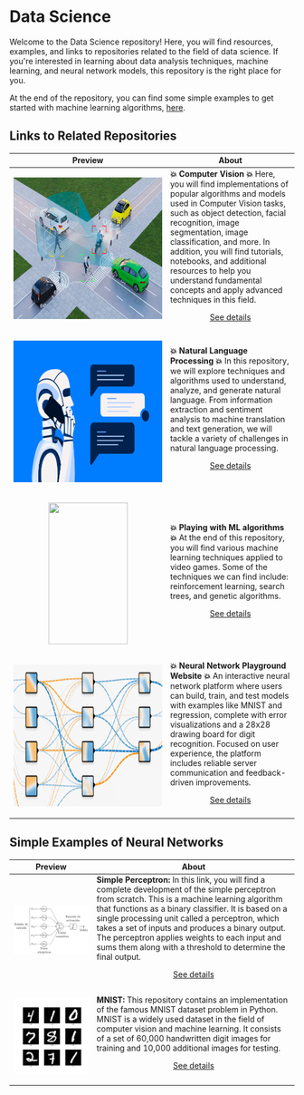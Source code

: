 # Data Science

Welcome to the Data Science repository! Here, you will find resources, examples, and links to repositories related to the field of data science. If you're interested in learning about data analysis techniques, machine learning, and neural network models, this repository is the right place for you.

At the end of the repository, you can find some simple examples to get started with machine learning algorithms, [here](#id1).

## Links to Related Repositories


| Preview | About |
|---------|-------|
| <p align="center">[<img width="3000" height="250" src="https://github.com/JavierAM01/Computer-Vision/blob/main/images/computervision.png">](https://github.com/JavierAM01/Computer-Vision)</p> | **:boom: Computer Vision :boom:** Here, you will find implementations of popular algorithms and models used in Computer Vision tasks, such as object detection, facial recognition, image segmentation, image classification, and more. In addition, you will find tutorials, notebooks, and additional resources to help you understand fundamental concepts and apply advanced techniques in this field. <p align="center"><a href="https://github.com/JavierAM01/Computer-Vision">See details</a></p> |
| <p align="center">[<img width="3000" height="250" src="https://github.com/JavierAM01/Natural-Language-Processing/blob/main/images/nlp.png">](https://github.com/JavierAM01/Natural-Language-Processing)</p> | **:boom: Natural Language Processing :boom:** In this repository, we will explore techniques and algorithms used to understand, analyze, and generate natural language. From information extraction and sentiment analysis to machine translation and text generation, we will tackle a variety of challenges in natural language processing. <p align="center"><a href="https://github.com/JavierAM01/Natural-Language-Processing">See details</a></p> |
| <p align="center">[<img src="https://github.com/JavierAM01/Machine-Learning-in-Games/blob/main/images/ai/flappybird.gif" height="250" width="140" />](https://github.com/JavierAM01/Machine-Learning-in-Games#id3)</p> | **:boom: Playing with ML algorithms :boom:** At the end of this repository, you will find various machine learning techniques applied to video games. Some of the techniques we can find include: reinforcement learning, search trees, and genetic algorithms. <p align="center"><a href="https://github.com/JavierAM01/Machine-Learning-in-Games#id3">See details</a></p> |
| <p align="center">[<img height="250" width="400" src="https://github.com/JavierAM01/NeuralNetwork_Playground/blob/main/image/playground.png">](https://github.com/JavierAM01/NeuralNetwork_Playground)</p> | **:boom: Neural Network Playground Website :boom:** An interactive neural network platform where users can build, train, and test models with examples like MNIST and regression, complete with error visualizations and a 28x28 drawing board for digit recognition. Focused on user experience, the platform includes reliable server communication and feedback-driven improvements. <p align="center"><a href="https://github.com/JavierAM01/NeuralNetwork_Playground">See details</a></p> |


## Simple Examples of Neural Networks <a name=id1></a>


| Preview | About |
|---------|-------|
| <p align="center">[<img src="https://github.com/JavierAM01/Perceptron-Simple/blob/main/images/perceptronsimple.png" style="height: 250; width: 250;" />](https://github.com/JavierAM01/Perceptron-Simple)</p> | **Simple Perceptron:** In this link, you will find a complete development of the simple perceptron from scratch. This is a machine learning algorithm that functions as a binary classifier. It is based on a single processing unit called a perceptron, which takes a set of inputs and produces a binary output. The perceptron applies weights to each input and sums them along with a threshold to determine the final output. <p align="center"><a href="https://github.com/JavierAM01/Perceptron-Simple">See details</a></p> |
| <p align="center">[<img src="https://github.com/JavierAM01/MNIST-NeuralNetworks/blob/main/images/numbers.png" style="height: 250; width: 250;" />](https://github.com/JavierAM01/MNIST-NeuralNetworks)</p> | **MNIST:** This repository contains an implementation of the famous MNIST dataset problem in Python. MNIST is a widely used dataset in the field of computer vision and machine learning. It consists of a set of 60,000 handwritten digit images for training and 10,000 additional images for testing. <p align="center"><a href="https://github.com/JavierAM01/MNIST-NeuralNetworks">See details</a></p> |
